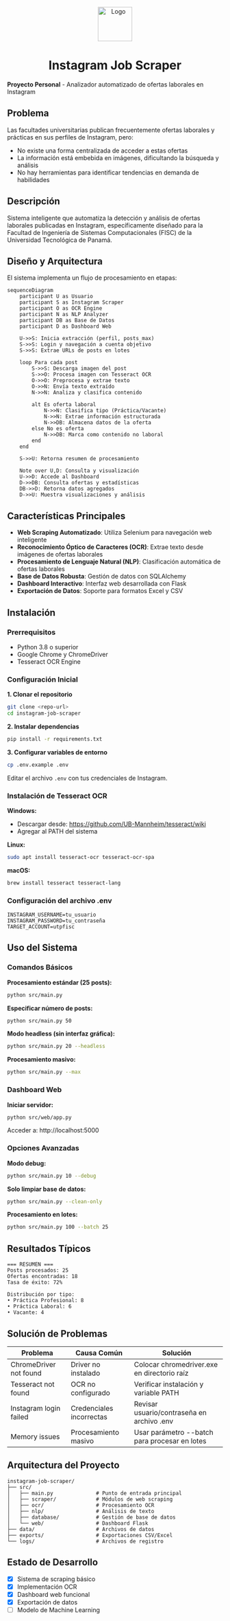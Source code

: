 <p align="center">
  <img src="icon.svg" width="80" alt="Logo">
</p>
<h1 align="center">Instagram Job Scraper</h1>

**Proyecto Personal** - Analizador automatizado de ofertas laborales en Instagram

## Problema

Las facultades universitarias publican frecuentemente ofertas laborales y prácticas en sus perfiles de Instagram, pero:
- No existe una forma centralizada de acceder a estas ofertas
- La información está embebida en imágenes, dificultando la búsqueda y análisis
- No hay herramientas para identificar tendencias en demanda de habilidades

## Descripción

Sistema inteligente que automatiza la detección y análisis de ofertas laborales publicadas en Instagram, específicamente diseñado para la Facultad de Ingeniería de Sistemas Computacionales (FISC) de la Universidad Tecnológica de Panamá.

## Diseño y Arquitectura

El sistema implementa un flujo de procesamiento en etapas:

```mermaid
sequenceDiagram
    participant U as Usuario
    participant S as Instagram Scraper
    participant O as OCR Engine
    participant N as NLP Analyzer
    participant DB as Base de Datos
    participant D as Dashboard Web
    
    U->>S: Inicia extracción (perfil, posts_max)
    S->>S: Login y navegación a cuenta objetivo
    S->>S: Extrae URLs de posts en lotes
    
    loop Para cada post
        S->>S: Descarga imagen del post
        S->>O: Procesa imagen con Tesseract OCR
        O->>O: Preprocesa y extrae texto
        O->>N: Envía texto extraído
        N->>N: Analiza y clasifica contenido
        
        alt Es oferta laboral
            N->>N: Clasifica tipo (Práctica/Vacante)
            N->>N: Extrae información estructurada
            N->>DB: Almacena datos de la oferta
        else No es oferta
            N->>DB: Marca como contenido no laboral
        end
    end
    
    S->>U: Retorna resumen de procesamiento
    
    Note over U,D: Consulta y visualización
    U->>D: Accede al Dashboard
    D->>DB: Consulta ofertas y estadísticas
    DB->>D: Retorna datos agregados
    D->>U: Muestra visualizaciones y análisis
```

## Características Principales

- **Web Scraping Automatizado**: Utiliza Selenium para navegación web inteligente
- **Reconocimiento Óptico de Caracteres (OCR)**: Extrae texto desde imágenes de ofertas laborales
- **Procesamiento de Lenguaje Natural (NLP)**: Clasificación automática de ofertas laborales
- **Base de Datos Robusta**: Gestión de datos con SQLAlchemy
- **Dashboard Interactivo**: Interfaz web desarrollada con Flask
- **Exportación de Datos**: Soporte para formatos Excel y CSV

## Instalación

### Prerrequisitos

- Python 3.8 o superior
- Google Chrome y ChromeDriver
- Tesseract OCR Engine

### Configuración Inicial

**1. Clonar el repositorio**

```bash
git clone <repo-url>
cd instagram-job-scraper
```

**2. Instalar dependencias**

```bash
pip install -r requirements.txt
```

**3. Configurar variables de entorno**

```bash
cp .env.example .env
```

Editar el archivo `.env` con tus credenciales de Instagram.

### Instalación de Tesseract OCR

**Windows:**
- Descargar desde: https://github.com/UB-Mannheim/tesseract/wiki
- Agregar al PATH del sistema

**Linux:**
```bash
sudo apt install tesseract-ocr tesseract-ocr-spa
```

**macOS:**
```bash
brew install tesseract tesseract-lang
```

### Configuración del archivo .env

```env
INSTAGRAM_USERNAME=tu_usuario
INSTAGRAM_PASSWORD=tu_contraseña
TARGET_ACCOUNT=utpfisc
```

## Uso del Sistema

### Comandos Básicos

**Procesamiento estándar (25 posts):**
```bash
python src/main.py
```

**Especificar número de posts:**
```bash
python src/main.py 50
```

**Modo headless (sin interfaz gráfica):**
```bash
python src/main.py 20 --headless
```

**Procesamiento masivo:**
```bash
python src/main.py --max
```

### Dashboard Web

**Iniciar servidor:**
```bash
python src/web/app.py
```

Acceder a: http://localhost:5000

### Opciones Avanzadas

**Modo debug:**
```bash
python src/main.py 10 --debug
```

**Solo limpiar base de datos:**
```bash
python src/main.py --clean-only
```

**Procesamiento en lotes:**
```bash
python src/main.py 100 --batch 25
```

## Resultados Típicos

```
=== RESUMEN ===
Posts procesados: 25
Ofertas encontradas: 18
Tasa de éxito: 72%

Distribución por tipo:
• Práctica Profesional: 8
• Práctica Laboral: 6
• Vacante: 4
```

## Solución de Problemas

| Problema | Causa Común | Solución |
|----------|-------------|----------|
| ChromeDriver not found | Driver no instalado | Colocar chromedriver.exe en directorio raíz |
| Tesseract not found | OCR no configurado | Verificar instalación y variable PATH |
| Instagram login failed | Credenciales incorrectas | Revisar usuario/contraseña en archivo .env |
| Memory issues | Procesamiento masivo | Usar parámetro --batch para procesar en lotes |

## Arquitectura del Proyecto

```
instagram-job-scraper/
├── src/
│   ├── main.py              # Punto de entrada principal
│   ├── scraper/             # Módulos de web scraping
│   ├── ocr/                 # Procesamiento OCR
│   ├── nlp/                 # Análisis de texto
│   ├── database/            # Gestión de base de datos
│   └── web/                 # Dashboard Flask
├── data/                    # Archivos de datos
├── exports/                 # Exportaciones CSV/Excel
└── logs/                    # Archivos de registro
```

## Estado de Desarrollo

- [x] Sistema de scraping básico
- [x] Implementación OCR
- [x] Dashboard web funcional
- [x] Exportación de datos
- [ ] Modelo de Machine Learning
